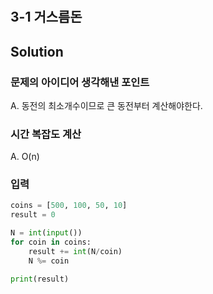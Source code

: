 # # 
## 3-1 거스름돈

## Solution

### 문제의 아이디어 생각해낸 포인트
A. 동전의 최소개수이므로 큰 동전부터 계산해야한다.

### 시간 복잡도 계산
A. O(n)

### 입력
```python
coins = [500, 100, 50, 10]
result = 0

N = int(input())
for coin in coins:
    result += int(N/coin)
    N %= coin

print(result)
```
